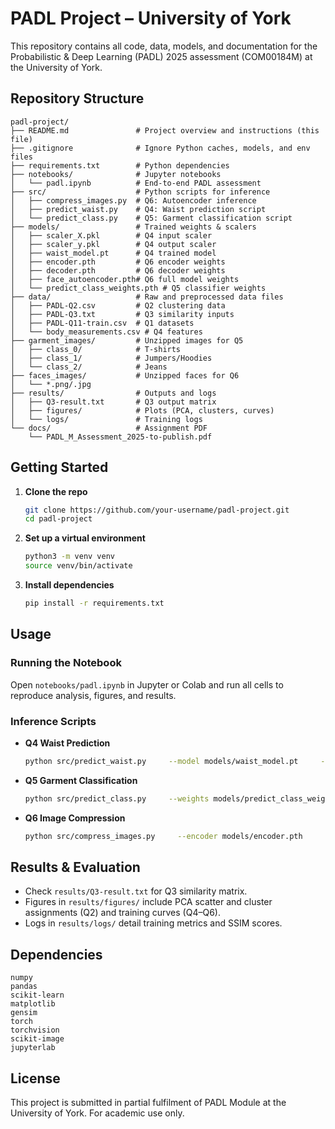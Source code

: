 # PADL Project – University of York

This repository contains all code, data, models, and documentation for the Probabilistic & Deep Learning (PADL) 2025 assessment (COM00184M) at the University of York.

## Repository Structure

```
padl-project/
├── README.md               # Project overview and instructions (this file)
├── .gitignore              # Ignore Python caches, models, and env files
├── requirements.txt        # Python dependencies
├── notebooks/              # Jupyter notebooks
│   └── padl.ipynb          # End-to-end PADL assessment
├── src/                    # Python scripts for inference
│   ├── compress_images.py  # Q6: Autoencoder inference
│   ├── predict_waist.py    # Q4: Waist prediction script
│   └── predict_class.py    # Q5: Garment classification script
├── models/                 # Trained weights & scalers
│   ├── scaler_X.pkl        # Q4 input scaler
│   ├── scaler_y.pkl        # Q4 output scaler
│   ├── waist_model.pt      # Q4 trained model
│   ├── encoder.pth         # Q6 encoder weights
│   ├── decoder.pth         # Q6 decoder weights
│   ├── face_autoencoder.pth# Q6 full model weights
│   └── predict_class_weights.pth # Q5 classifier weights
├── data/                   # Raw and preprocessed data files
│   ├── PADL-Q2.csv         # Q2 clustering data
│   ├── PADL-Q3.txt         # Q3 similarity inputs
│   ├── PADL-Q11-train.csv  # Q1 datasets
│   └── body_measurements.csv # Q4 features
├── garment_images/         # Unzipped images for Q5
│   ├── class_0/            # T-shirts
│   ├── class_1/            # Jumpers/Hoodies
│   └── class_2/            # Jeans
├── faces_images/           # Unzipped faces for Q6
│   └── *.png/.jpg
├── results/                # Outputs and logs
│   ├── Q3-result.txt       # Q3 output matrix
│   ├── figures/            # Plots (PCA, clusters, curves)
│   └── logs/               # Training logs
└── docs/                   # Assignment PDF
    └── PADL_M_Assessment_2025-to-publish.pdf
```

## Getting Started

1. **Clone the repo**
   ```bash
   git clone https://github.com/your-username/padl-project.git
   cd padl-project
   ```
2. **Set up a virtual environment**
   ```bash
   python3 -m venv venv
   source venv/bin/activate
   ```
3. **Install dependencies**
   ```bash
   pip install -r requirements.txt
   ```

## Usage

### Running the Notebook

Open `notebooks/padl.ipynb` in Jupyter or Colab and run all cells to reproduce analysis, figures, and results.

### Inference Scripts

- **Q4 Waist Prediction**
  ```bash
  python src/predict_waist.py     --model models/waist_model.pt     --scaler_X models/scaler_X.pkl     --scaler_y models/scaler_y.pkl     --input data/body_measurements.csv     --output results/waist_predictions.csv
  ```

- **Q5 Garment Classification**
  ```bash
  python src/predict_class.py     --weights models/predict_class_weights.pth     --input garment_images/     --output results/classification.csv
  ```

- **Q6 Image Compression**
  ```bash
  python src/compress_images.py     --encoder models/encoder.pth     --decoder models/decoder.pth     --input faces_images/     --output results/compressed_faces/
  ```

## Results & Evaluation

- Check `results/Q3-result.txt` for Q3 similarity matrix.
- Figures in `results/figures/` include PCA scatter and cluster assignments (Q2) and training curves (Q4–Q6).
- Logs in `results/logs/` detail training metrics and SSIM scores.

## Dependencies

```text
numpy
pandas
scikit-learn
matplotlib
gensim
torch
torchvision
scikit-image
jupyterlab
```

## License

This project is submitted in partial fulfilment of PADL Module at the University of York. For academic use only.
